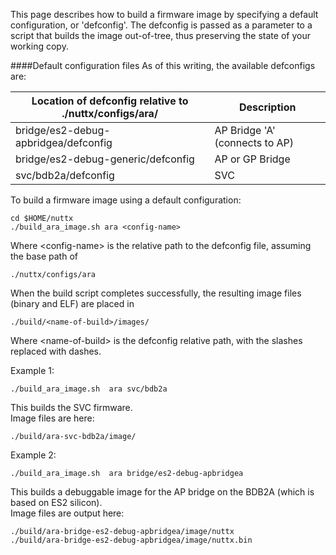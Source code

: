 This page describes how to build a firmware image by specifying a default configuration, or 'defconfig'. The defconfig is passed as a parameter to a script that builds the image out-of-tree, thus preserving the state of your working copy. 

####Default configuration files
As of this writing, the available defconfigs are:
<!-- <p style="font-size:8px">
-->
Location of defconfig relative to ./nuttx/configs/ara/     | Description
--------------------------------------------|-------------------------------
bridge/es2-debug-apbridgea/defconfig        | AP Bridge 'A' (connects to AP)
bridge/es2-debug-generic/defconfig          | AP or GP Bridge
svc/bdb2a/defconfig                         | SVC
<!--
svc/bdb1b/defconfig                   | BDB1B, do not use
bridge/es1-debug-generic/defconfig    | BDB1B, do not use
bridge/es1-debug-apbridgea/defconfig  | BDB1B, do not use
lgd/apb1/defconfig                    |
lgd/apb2/defconfig                    |
-->

To build a firmware image using a default configuration:
```
cd $HOME/nuttx
./build_ara_image.sh ara <config-name>  
```
Where \<config-name\> is the relative path to the defconfig file, assuming the base path of 
```
./nuttx/configs/ara  
```

When the build script completes successfully, the resulting image files (binary and ELF) are placed in  
```  
./build/<name-of-build>/images/  
```
Where \<name-of-build\> is the defconfig relative path, with the slashes replaced with dashes.

Example 1:
```
./build_ara_image.sh  ara svc/bdb2a
```
This builds the SVC firmware.    
Image files are here:
```
./build/ara-svc-bdb2a/image/
```

Example 2:
```
./build_ara_image.sh  ara bridge/es2-debug-apbridgea
```
This builds a debuggable image for the AP bridge on the BDB2A (which is based on ES2 silicon).  
Image files are output here:
```
./build/ara-bridge-es2-debug-apbridgea/image/nuttx
./build/ara-bridge-es2-debug-apbridgea/image/nuttx.bin

```
